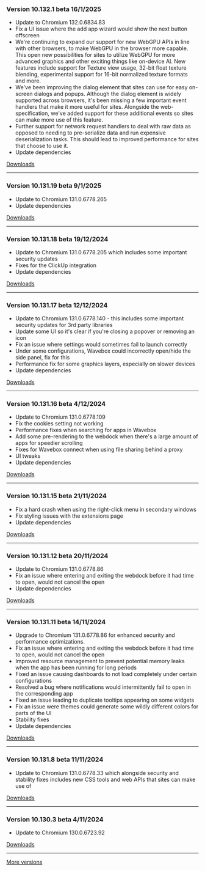 <h3>Version 10.132.1 beta <span class="date">16/1/2025</span></h3>
<ul>
  <li>Update to Chromium 132.0.6834.83</li>
  <li>Fix a UI issue where the add app wizard would show the next button offscreen</li>
  <li>
    We're continuing to expand our support for new WebGPU APIs in line with other
    browsers, to make WebGPU in the browser more capable. This open new possibilities
    for sites to utilize WebGPU for more advanced graphics and other exciting things
    like on-device AI. New features include support for Texture view usage, 32-bit float
    texture blending, experimental support for 16-bit normalized texture formats and more.
  </li>
  <li>
    We've been improving the dialog element that sites can use for easy on-screen
    dialogs and popups. Although the dialog element is widely supported across browsers,
    it's been missing a few important event handlers that make it more useful for sites.
    Alongside the web-specification, we've added support for these additional events so
    sites can make more use of this feature.
  </li>
  <li>
    Further support for network request handlers to deal with raw data as opposed
    to needing to pre-serialize data and run expensive deserialization tasks. This
    should lead to improved performance for sites that choose to use it.
  </li>
  <li>Update dependencies</li>
</ul>

[Downloads](https://wavebox.io/download/release/10.132.1.3)

---

<h3>Version 10.131.19 beta <span class="date">9/1/2025</span></h3>
<ul>
  <li>Update to Chromium 131.0.6778.265</li>
  <li>Update dependencies</li>
</ul>

[Downloads](https://wavebox.io/download/release/10.131.19.3)

---

<h3>Version 10.131.18 beta <span class="date">19/12/2024</span></h3>
<ul>
  <li>Update to Chromium 131.0.6778.205 which includes some important security updates</li>
  <li>Fixes for the ClickUp integration</li>
  <li>Update dependencies</li>
</ul>

[Downloads](https://wavebox.io/download/release/10.131.18.3)

---

<h3>Version 10.131.17 beta <span class="date">12/12/2024</span></h3>
<ul>
  <li>Update to Chromium 131.0.6778.140 - this includes some important security updates for 3rd party libraries</li>
  <li>Update some UI so it's clear if you're closing a popover or removing an icon</li>
  <li>Fix an issue where settings would sometimes fail to launch correctly</li>
  <li>Under some configurations, Wavebox could incorrectly open/hide the side panel, fix for this</li>
  <li>Performance fix for some graphics layers, especially on slower devices</li>
  <li>Update dependencies</li>
</ul>

[Downloads](https://wavebox.io/download/release/10.131.17.3)

---

<h3>Version 10.131.16 beta <span class="date">4/12/2024</span></h3>
<ul>
  <li>Update to Chromium 131.0.6778.109</li>
  <li>Fix the cookies setting not working</li>
  <li>Performance fixes when searching for apps in Wavebox</li>
  <li>Add some pre-rendering to the webdock when there's a large amount of apps for speedier scrolling</li>
  <li>Fixes for Wavebox connect when using file sharing behind a proxy</li>
  <li>UI tweaks</li>
  <li>Update dependencies</li>
</ul>

[Downloads](https://wavebox.io/download/release/10.131.16.3)

---

<h3>Version 10.131.15 beta <span class="date">21/11/2024</span></h3>
<ul>
  <li>Fix a hard crash when using the right-click menu in secondary windows</li>
  <li>Fix styling issues with the extensions page</li>
  <li>Update dependencies</li>
</ul>

[Downloads](https://wavebox.io/download/release/10.131.15.3)

---

<h3>Version 10.131.12 beta <span class="date">20/11/2024</span></h3>
<ul>
  <li>Update to Chromium 131.0.6778.86</li>
  <li>Fix an issue where entering and exiting the webdock before it had time to open, would not cancel the open</li>
  <li>Update dependencies</li>
</ul>

[Downloads](https://wavebox.io/download/release/10.131.12.3)

---

<h3>Version 10.131.11 beta <span class="date">14/11/2024</span></h3>
<ul>
  <li>Upgrade to Chromium 131.0.6778.86 for enhanced security and performance optimizations.</li>
  <li>Fix an issue where entering and exiting the webdock before it had time to open, would not cancel the open</li>
  <li>Improved resource management to prevent potential memory leaks when the app has been running for long periods</li>
  <li>Fixed an issue causing dashboards to not load completely under certain configurations</li>
  <li>Resolved a bug where notifications would intermittently fail to open in the corresponding app</li>
  <li>Fixed an issue leading to duplicate tooltips appearing on some widgets</li>
  <li>Fix an issue were themes could generate some wildly different colors for parts of the UI</li>
  <li>Stability fixes</li>
  <li>Update dependencies</li>
</ul>

[Downloads](https://wavebox.io/download/release/10.131.11.3)

---

<h3>Version 10.131.8 beta <span class="date">11/11/2024</span></h3>
<ul>
  <li>
    Update to Chromium 131.0.6778.33 which alongside security and stability
    fixes includes new CSS tools and web APIs that sites can make use of
  </li>
</ul>

[Downloads](https://wavebox.io/download/release/10.131.8.3)

---

<h3>Version 10.130.3 beta <span class="date">4/11/2024</span></h3>
<ul>
  <li>Update to Chromium 130.0.6723.92</li>
</ul>

[Downloads](https://wavebox.io/download/release/10.130.3.3)

---
[More versions](https://wavebox.io/changelog/beta/)
